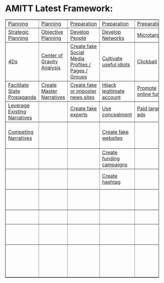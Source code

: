 # AMITT Latest Framework:

<table border="1">
<tr>
<td><a href="phases/P01.md">Planning</a></td><td><a href="phases/P01.md">Planning</a></td><td><a href="phases/P02.md">Preparation</a></td><td><a href="phases/P02.md">Preparation</a></td><td><a href="phases/P02.md">Preparation</a></td><td><a href="phases/P02.md">Preparation</a></td><td><a href="phases/P02.md">Preparation</a></td><td><a href="phases/P03.md">Execution</a></td><td><a href="phases/P03.md">Execution</a></td><td><a href="phases/P03.md">Execution</a></td><td><a href="phases/P03.md">Execution</a></td><td><a href="phases/P04.md">Evaluation</a></td></tr>
<tr><td><a href="tactics/TA01.md">Strategic Planning</a></td><td><a href="tactics/TA02.md">Objective Planning</a></td><td><a href="tactics/TA03.md">Develop People</a></td><td><a href="tactics/TA04.md">Develop Networks</a></td><td><a href="tactics/TA05.md">Microtargeting</a></td><td><a href="tactics/TA06.md">Develop Content</a></td><td><a href="tactics/TA07.md">Channel Selection</a></td><td><a href="tactics/TA08.md">Pump Priming</a></td><td><a href="tactics/TA09.md">Exposure</a></td><td><a href="tactics/TA10.md">Go Physical</a></td><td><a href="tactics/TA11.md">Persistence</a></td><td><a href="tactics/TA12.md">Measure Effectiveness</a></td></tr>
<tr><td><a href="techniques/T0001.md">4Ds</a></td><td><a href="techniques/T0005.md">Center of Gravity Analysis</a></td><td><a href="techniques/T0007.md">Create fake Social Media Profiles / Pages / Groups</a></td><td><a href="techniques/T0010.md">Cultivate useful idiots</a></td><td><a href="techniques/T0016.md">Clickbait</a></td><td><a href="techniques/T0019.md">Generate information pollution</a></td><td><a href="techniques/T0029.md">Manipulate online polls</a></td><td><a href="techniques/T0039.md">Bait legitimate influencers</a></td><td><a href="techniques/T0047.md">Muzzle social media as a political force</a></td><td><a href="techniques/T0057.md">Organise remote rallies and events</a></td><td><a href="techniques/T0058.md">Legacy web content</a></td><td> </td></tr>
<tr><td><a href="techniques/T0002.md">Facilitate State Propaganda</a></td><td><a href="techniques/T0006.md">Create Master Narratives</a></td><td><a href="techniques/T0008.md">Create fake or imposter news sites</a></td><td><a href="techniques/T0011.md">Hijack legitimate account</a></td><td><a href="techniques/T0017.md">Promote online funding</a></td><td><a href="techniques/T0020.md">Trial content</a></td><td><a href="techniques/T0030.md">Backstop personas</a></td><td><a href="techniques/T0040.md">Demand unsurmountable proof</a></td><td><a href="techniques/T0048.md">Cow online opinion leaders</a></td><td> </td><td><a href="techniques/T0059.md">Play the long game</a></td><td> </td></tr>
<tr><td><a href="techniques/T0003.md">Leverage Existing Narratives</a></td><td> </td><td><a href="techniques/T0009.md">Create fake experts</a></td><td><a href="techniques/T0012.md">Use concealment</a></td><td><a href="techniques/T0018.md">Paid targeted ads</a></td><td><a href="techniques/T0021.md">Memes</a></td><td><a href="techniques/T0031.md">YouTube</a></td><td><a href="techniques/T0041.md">Deny involvement</a></td><td><a href="techniques/T0049.md">Flooding</a></td><td> </td><td><a href="techniques/T0060.md">Continue to amplify</a></td><td> </td></tr>
<tr><td><a href="techniques/T0004.md">Competing Narratives</a></td><td> </td><td> </td><td><a href="techniques/T0013.md">Create fake websites</a></td><td> </td><td><a href="techniques/T0022.md">Conspiracy narratives</a></td><td><a href="techniques/T0032.md">Reddit</a></td><td><a href="techniques/T0042.md">Kernel of Truth</a></td><td><a href="techniques/T0050.md">Cheerleading domestic social media ops</a></td><td> </td><td> </td><td> </td></tr>
<tr><td> </td><td> </td><td> </td><td><a href="techniques/T0014.md">Create funding campaigns</a></td><td> </td><td><a href="techniques/T0023.md">Distort facts</a></td><td><a href="techniques/T0033.md">Instagram</a></td><td><a href="techniques/T0043.md">Use SMS/ WhatsApp/ Chat apps</a></td><td><a href="techniques/T0051.md">Fabricate social media comment</a></td><td> </td><td> </td><td> </td></tr>
<tr><td> </td><td> </td><td> </td><td><a href="techniques/T0015.md">Create hashtag</a></td><td> </td><td><a href="techniques/T0024.md">Create fake videos and images</a></td><td><a href="techniques/T0034.md">LinkedIn</a></td><td><a href="techniques/T0044.md">Seed distortions</a></td><td><a href="techniques/T0052.md">Tertiary sites amplify news</a></td><td> </td><td> </td><td> </td></tr>
<tr><td> </td><td> </td><td> </td><td> </td><td> </td><td><a href="techniques/T0025.md">Leak altered documents</a></td><td><a href="techniques/T0035.md">Pinterest</a></td><td><a href="techniques/T0045.md">Use fake experts</a></td><td><a href="techniques/T0053.md">Twitter trolls amplify and manipulate</a></td><td> </td><td> </td><td> </td></tr>
<tr><td> </td><td> </td><td> </td><td> </td><td> </td><td><a href="techniques/T0026.md">Create fake research</a></td><td><a href="techniques/T0036.md">WhatsApp</a></td><td><a href="techniques/T0046.md">Search Engine Optimization</a></td><td><a href="techniques/T0054.md">Twitter bots amplify</a></td><td> </td><td> </td><td> </td></tr>
<tr><td> </td><td> </td><td> </td><td> </td><td> </td><td><a href="techniques/T0027.md">Adapt existing narratives</a></td><td><a href="techniques/T0037.md">Facebook</a></td><td> </td><td><a href="techniques/T0055.md">Use hashtag</a></td><td> </td><td> </td><td> </td></tr>
<tr><td> </td><td> </td><td> </td><td> </td><td> </td><td><a href="techniques/T0028.md">Create competing narratives</a></td><td><a href="techniques/T0038.md">Twitter</a></td><td> </td><td><a href="techniques/T0056.md">Dedicated channels disseminate information pollution</a></td><td> </td><td> </td><td> </td></tr>
<tr></tr></table>